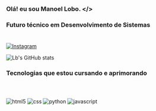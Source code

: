 ### Olá! eu sou Manoel Lobo. </>
### Futuro técnico em Desenvolvimento de Sistemas
#
[![Instagram](https://img.shields.io/badge/Instagram-E4405F?style=for-the-badge&logo=instagram&logoColor=white)](https://instagram.com/imanoellob)

![Lb's GitHub stats](https://github-readme-stats.vercel.app/api?username=Lbpriv&show_icons=true&theme=dark)
### Tecnologias que estou cursando e aprimorando
#
<div style="display: inline_block"><br/>
    <img align="center" alt="html5" src="https://img.shields.io/badge/HTML5-E34F26?style=for-the-badge&logo=html5&logoColor=white" />
    <img align="center" alt="css" src="https://img.shields.io/badge/CSS-239120?&style=for-the-badge&logo=css3&logoColor=white" />
    <img align="center" alt="python" src="https://img.shields.io/badge/Python-14354C?style=for-the-badge&logo=python&logoColor=white" />
    <img align="center" alt="javascript" src="https://img.shields.io/badge/Java-ED8B00?style=for-the-badge&logo=java&logoColor=white" />
</div><br/>


